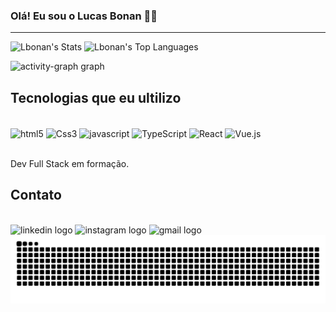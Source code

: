 ### Olá! Eu sou o Lucas Bonan 👋🏻

<hr>


   ![Lbonan's Stats](https://github-readme-stats.vercel.app/api?username=Lbonan&theme=tokyonight&show_icons=true&hide_border=true&count_private=false)
   ![Lbonan's Top Languages](https://github-readme-stats.vercel.app/api/top-langs/?username=Lbonan&theme=tokyonight&show_icons=true&hide_border=true&layout=compact)
<div align="left">
  <img src="https://github-readme-activity-graph.vercel.app/graph?username=Lbonan&radius=16&theme=tokyo-night&area=true&order=5&hide_border=true&hide_title=false" height="302" alt="activity-graph graph"  />
</div>

###


## Tecnologias que eu ultilizo

<div style="display: inline-block"><br>
<img align="center"alt="html5" src="https://img.shields.io/badge/HTML5-E34F26?style=for-the-badge&logo=html5&logoColor=white"/>
<img align="center"alt="Css3" src="https://img.shields.io/badge/CSS3-1572B6?style=for-the-badge&logo=css3&logoColor=white"/>
<img align="center"alt="javascript" src="https://img.shields.io/badge/JavaScript-F7DF1E?style=for-the-badge&logo=JavaScript&logoColor=white"/>
<img align="center"alt="TypeScript" src="https://img.shields.io/badge/TypeScript-007ACC?style=for-the-badge&logo=typescript&logoColor=white"/>
<img align="center"alt="React" src="https://img.shields.io/badge/React-20232A?style=for-the-badge&logo=react&logoColor=61DAFB"/>
<img align="center"alt="Vue.js" src="https://img.shields.io/badge/Vue.js-35495E?style=for-the-badge&logo=vue.js&logoColor=4FC08D"/>  
</div>
<br></br>

Dev Full Stack em formação.

## Contato

<br clear="both">

<div align="left">
  <a href="https://www.linkedin.com/in/lucas-fullstack-dev/" target="_blank">
    <img src="https://raw.githubusercontent.com/maurodesouza/profile-readme-generator/master/src/assets/icons/social/linkedin/default.svg" width="51" height="35" alt="linkedin logo"  />
  </a>
  <a href="https://www.instagram.com/lucasbonan__/?hl=en" target="_blank">
    <img src="https://raw.githubusercontent.com/maurodesouza/profile-readme-generator/master/src/assets/icons/social/instagram/default.svg" width="51" height="35" alt="instagram logo"  />
  </a>
  <a href="mailto:lucasbonan15@gmail.com" target="_blank">
    <img src="https://raw.githubusercontent.com/maurodesouza/profile-readme-generator/master/src/assets/icons/social/gmail/default.svg" width="51" height="35" alt="gmail logo"  />
  </a>
</div>


<img src="https://raw.githubusercontent.com/Lbonan/Lbonan/output/snake.svg" alt="Snake animation" />




<style>
  a {
    text-decoration: none;
  }
</style>


